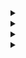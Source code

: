 <details> 
<summary></summary>
custom_health_uml
@startuml;
actor User;
participant "Health service" as A;

User -> A: Health request;
activate A;

A -> User: Health response;
deactivate A;

@enduml
custom_health_uml
</details>

<details> 
<summary></summary>
custom_echo_uml
@startuml;
actor User;
participant "Echo service" as A;

User -> A: Echo request;
activate A;

A -> User: Echo response;
deactivate A;

@enduml
custom_echo_uml
</details>

<details> 
<summary></summary>
custom_relay_uml
@startuml;
actor User;
participant "Relay service" as A;
participant "Key/Value service" as B;

User -> A: Relay request;
activate A;

A -> B: Key/Value request;
activate B;

B -> A: Key/Value response;
deactivate B;

A -> User: Relay response;
deactivate A;

@enduml
custom_relay_uml
</details>

<details> 
<summary></summary>
custom_contacts_uml
@startuml;
actor User;
participant "Contacts service" as A;
participant "Database" as B;

User -> A: Create contact request;
activate A;

A -> B: SQL command;
activate B;

B -> A;
deactivate B;

A -> User: Create contact response;
deactivate A;

User -> A: Get contact request;
activate A;

A -> B: SQL query;
activate B;

B -> A;
deactivate B;

A -> User: Get contact response;
deactivate A;

User -> A: Get contacts request;
activate A;

A -> B: SQL query;
activate B;

B -> A;
deactivate B;

A -> User: Get contacts response;
deactivate A;

User -> A: Remove contact request;
activate A;

A -> B: SQL command;
activate B;

B -> A;
deactivate B;

A -> User: Remove contact response;
deactivate A;

@enduml
custom_contacts_uml
</details>